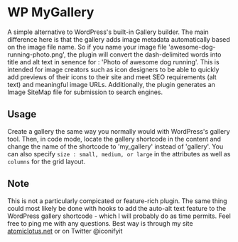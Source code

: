 # WP MyGallery

A simple alternative to WordPress's built-in Gallery builder. The main difference here is that the gallery adds image metadata automatically based on the image file name. So if you name your image file 'awesome-dog-running-photo.png', the plugin will convert the dash-delimited words into title and alt text in senence for : 'Photo of awesome dog running'. This is intended for image creators such as icon designers to be able to quickly add previews of their icons to their site and meet SEO requirements (alt text) and meaningful image URLs. Additionally, the plugin generates an Image SiteMap file for submission to search engines.

## Usage

Create a gallery the same way you normally would with WordPress's gallery tool. Then, in code mode, locate the gallery shortcode in the content and change the name of the shortcode to 'my_gallery' instead of 'gallery'. You can also specify `size : small, medium, or large` in the attributes as well as `columns` for the grid layout.

## Note

This is not a particularly compicated or feature-rich plugin. The same thing could most likely be done with hooks to add the auto-alt text feature to the WordPress gallery shortcode - which I will probably do as time permits. Feel free to ping me with any questions. Best way is through my site [atomiclotus.net](https://atomiclotus.net) or on Twitter @iconifyit
